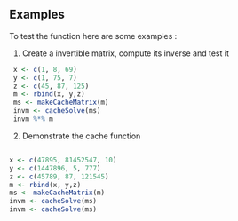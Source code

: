 ## Examples


To test the function here are some examples :

1. Create a invertible matrix, compute its inverse and test it 

``` r
 x <- c(1, 8, 69)
 y <- c(1, 75, 7)
 z <- c(45, 87, 125)
 m <- rbind(x, y,z)
 ms <- makeCacheMatrix(m)
 invm <- cacheSolve(ms)
 invm %*% m
 ```
2. Demonstrate the cache function
 ``` r
 
 x <- c(47895, 81452547, 10)
 y <- c(1447896, 5, 777)
 z <- c(45789, 87, 121545)
 m <- rbind(x, y,z)
 ms <- makeCacheMatrix(m)
 invm <- cacheSolve(ms)
 invm <- cacheSolve(ms)
